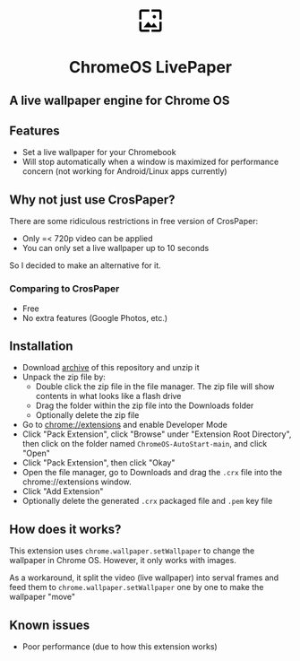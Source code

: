 <p align="center">
  <img src="/icon.svg" alt="logo" />
</p>
<h1 align="center">ChromeOS LivePaper</h1>

## A live wallpaper engine for Chrome OS

## Features
- Set a live wallpaper for your Chromebook
- Will stop automatically when a window is maximized for performance concern (not working for Android/Linux apps currently)

## Why not just use CrosPaper?
There are some ridiculous restrictions in free version of CrosPaper:
- Only =< 720p video can be applied
- You can only set a live wallpaper up to 10 seconds

So I decided to make an alternative for it.

### Comparing to CrosPaper
- Free
- No extra features (Google Photos, etc.)

## Installation

- Download [archive](https://github.com/supechicken/ChromeOS-LivePaper/archive/refs/tags/v1.0.zip) of this repository and unzip it
- Unpack the zip file by:
  - Double click the zip file in the file manager. The zip file will show contents in what looks like a flash drive
  - Drag the folder within the zip file into the Downloads folder
  - Optionally delete the zip file
- Go to [chrome://extensions](chrome://extensions) and enable Developer Mode
- Click "Pack Extension", click "Browse" under "Extension Root Directory", then click on the folder named `ChromeOS-AutoStart-main`, and click "Open"
- Click "Pack Extension", then click "Okay"
- Open the file manager, go to Downloads and drag the `.crx` file into the chrome://extensions window.
- Click "Add Extension"
- Optionally delete the generated `.crx` packaged file and `.pem` key file

## How does it works?

This extension uses `chrome.wallpaper.setWallpaper` to change the wallpaper in Chrome OS. However, it only works with images.

As a workaround, it split the video (live wallpaper) into serval frames and feed them to `chrome.wallpaper.setWallpaper` one by one to make the wallpaper "move"

## Known issues
- Poor performance (due to how this extension works)